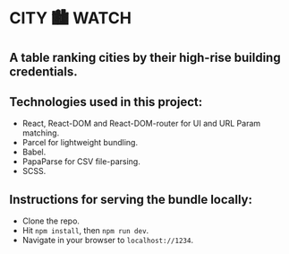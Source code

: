 # CITY 🏙 WATCH

## A table ranking cities by their high-rise building credentials.

## Technologies used in this project:

* React, React-DOM and React-DOM-router for UI and URL Param matching.
* Parcel for lightweight bundling.
* Babel.
* PapaParse for CSV file-parsing.
* SCSS.

## Instructions for serving the bundle locally:

* Clone the repo.
* Hit `npm install`, then `npm run dev`.
* Navigate in your browser to `localhost://1234`.
